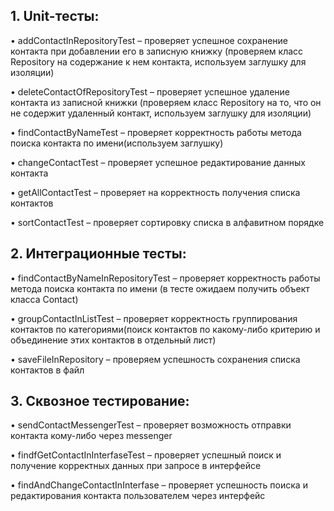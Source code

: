 ## 1.	Unit-тесты:

•	addContactInRepositoryTest – проверяет успешное сохранение контакта при добавлении его в записную книжку (проверяем класс Repository на содержание к нем контакта, используем заглушку для изоляции)

•	deleteContactOfRepositoryTest – проверяет успешное удаление контакта из записной книжки (проверяем класс Repository на то, что он не содержит удаленный контакт, используем заглушку для изоляции)

•	findContactByNameTest – проверяет корректность работы метода поиска контакта по имени(используем заглушку)

•	changeContactTest – проверяет успешное редактирование данных контакта

•	getAllContactTest – проверяет на корректность получения списка контактов

•	sortContactTest – проверяет сортировку списка в алфавитном порядке 

## 2.	Интеграционные тесты:

•	findContactByNameInRepositoryTest – проверяет корректность работы метода поиска контакта по имени (в тесте ожидаем получить объект класса Сontact)

•	groupContactInListTest – проверяет корректность группирования контактов по категориями(поиск контактов по какому-либо критерию и объединение этих контактов в отдельный лист)

•	saveFileInRepository – проверяем успешность сохранения списка контактов в файл


## 3.	Сквозное тестирование:

•	sendContactMessengerTest – проверяет возможность отправки контакта кому-либо через messenger

•	findfGetContactInInterfaseTest – проверяет  успешный поиск и получение корректных данных при запросе в интерфейсе 

•	findAndChangeContactInInterfase – проверяет успешность поиска и редактирования контакта пользователем через интерфейс 


